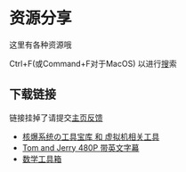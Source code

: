 # 资源分享
这里有各种资源哦

Ctrl+F(或Command+F对于MacOS) 以进行[搜](/search.html)索

## 下载链接
链接挂掉了请提交[主页反馈](//github.com/kdXiaoyi/kdxiaoyi.github.io/issues/new/choose)
* [核爆系统の工具宝库 和 虚拟机相关工具](./sharing/boom-system)
* [Tom and Jerry 480P 带英文字幕](/resource-share/sharing/tom-and-jerry)
* [数学工具箱](/blogs/2022/5)